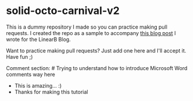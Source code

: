 # solid-octo-carnival-v2

This is a dummy repository I made so you can practice making pull requests. I created the repo as a sample to accompany [this blog post](https://linearb.io/blog/code-review-on-github) I wrote for the LinearB Blog.

Want to practice making pull requests? Just add one here and I'll accept it. Have fun ;)

Comment section: # Trying to understand how to introduce Microsoft Word comments way here
- This is amazing... :)
- Thanks for making this tutorial
